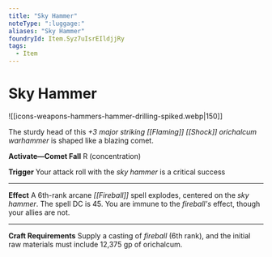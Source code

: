 ```yaml
---
title: "Sky Hammer"
noteType: ":luggage:"
aliases: "Sky Hammer"
foundryId: Item.Syz7uIsrEIldjjRy
tags:
  - Item
---
```


# Sky Hammer
![[icons-weapons-hammers-hammer-drilling-spiked.webp|150]]

The sturdy head of this _+3 major striking [[Flaming]] [[Shock]] orichalcum warhammer_ is shaped like a blazing comet.

**Activate—Comet Fall** R (concentration)

**Trigger** Your attack roll with the _sky hammer_ is a critical success

* * *

**Effect** A 6th-rank arcane _[[Fireball]]_ spell explodes, centered on the _sky hammer_. The spell DC is 45. You are immune to the _fireball's_ effect, though your allies are not.

* * *

**Craft Requirements** Supply a casting of _fireball_ (6th rank), and the initial raw materials must include 12,375 gp of orichalcum.
